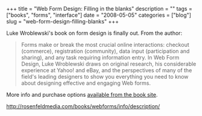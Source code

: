 +++
title = "Web Form Design: Filling in the blanks"
description = ""
tags = ["books", "forms", "interface"]
date = "2008-05-05"
categories = ["blog"]
slug = "web-form-design-filling-blanks"
+++



<p>Luke Wroblewski's book on form design is finally out. From the author:</p>
<blockquote><p>Forms make or break the most crucial online interactions: checkout (commerce), registration (community), data input (participation and sharing), and any task requiring information entry. In Web Form Design, Luke Wroblewski draws on original research, his considerable experience at Yahoo! and eBay, and the perspectives of many of the field's leading designers to show you everything you need to know about designing effective and engaging Web forms.</p></blockquote>
<p>More info and purchase options <a href="http://rosenfeldmedia.com/books/webforms/info/description/">available from the book site</a>.</p>
    
  <a href="http://rosenfeldmedia.com/books/webforms/info/description/">http://rosenfeldmedia.com/books/webforms/info/description/</a>

